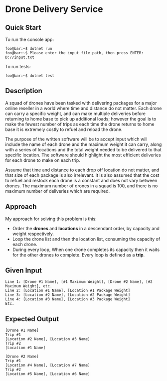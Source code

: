 # Drone Delivery Service

## Quick Start

To run the console app:
```console
foo@bar:~$ dotnet run
foo@bar:~$ Please enter the input file path, then press ENTER: D://input.txt
```

To run tests:
```console
foo@bar:~$ dotnet test
```

## Description

A squad of drones have been tasked with delivering packages for a major online reseller in a world where time and distance do not matter.  Each drone can carry a specific weight, and can make multiple deliveries before returning to home base to pick up additional loads; however the goal is to make the fewest number of trips as each time the drone returns to home base it is extremely costly to refuel and reload the drone.

The purpose of the written software will be to accept input which will include the name of each drone and the maximum weight it can carry, along with a series of locations and the total weight needed to be delivered to that specific location.  The software should highlight the most efficient deliveries for each drone to make on each trip.

Assume that time and distance to each drop off location do not matter, and that size of each package is also irrelevant.  It is also assumed that the cost to refuel and restock each drone is a constant and does not vary between drones.  The maximum number of drones in a squad is 100, and there is no maximum number of deliveries which are required.

## Approach
My approach for solving this problem is this:

- Order the **drones** and **locations** in a descendant order, by capacity and weight respectively.
- Loop the drone list and then the location list, consuming the capacity of each drone.
- During every loop, When one drone completes its capacity then it waits for the other drones to complete. Every loop is defined as a **trip**.

## Given Input
```
Line 1: [Drone #1 Name], [#1 Maximum Weight], [Drone #2 Name], [#2 Maximum Weight], etc.
Line 2: [Location #1 Name], [Location #1 Package Weight]
Line 3: [Location #2 Name], [Location #2 Package Weight]
Line 4: [Location #3 Name], [Location #3 Package Weight]
Etc.
```
## Expected Output
```
[Drone #1 Name]
Trip #1
[Location #2 Name], [Location #3 Name]
Trip #2
[Location #1 Name]

[Drone #2 Name]
Trip #1
[Location #4 Name], [Location #7 Name]
Trip #2
[Location #5 Name], [Location #6 Name]
```